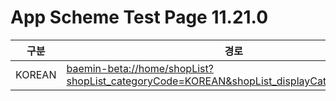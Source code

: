# App Scheme Test Page 11.21.0 

<html>
  <head></head>
  <body>
    <table class="table table-striped">
    <thead>
    <tr>
        <th scope="col">구분</th>
        <th scope="col">경로</th>
    </tr>
    </thead>
    <tbody>
    <tr>
        <td>
            KOREAN
        </td>
        <td>
            <a class="baeminScheme" href="baemin-beta://home/shopList?shopList_categoryCode=KOREAN&shopList_displayCategory=KOREAN">
              baemin-beta://home/shopList?shopList_categoryCode=KOREAN&shopList_displayCategory=KOREAN
          </a>
        </td>
    </tr>
    </tbody>
  
